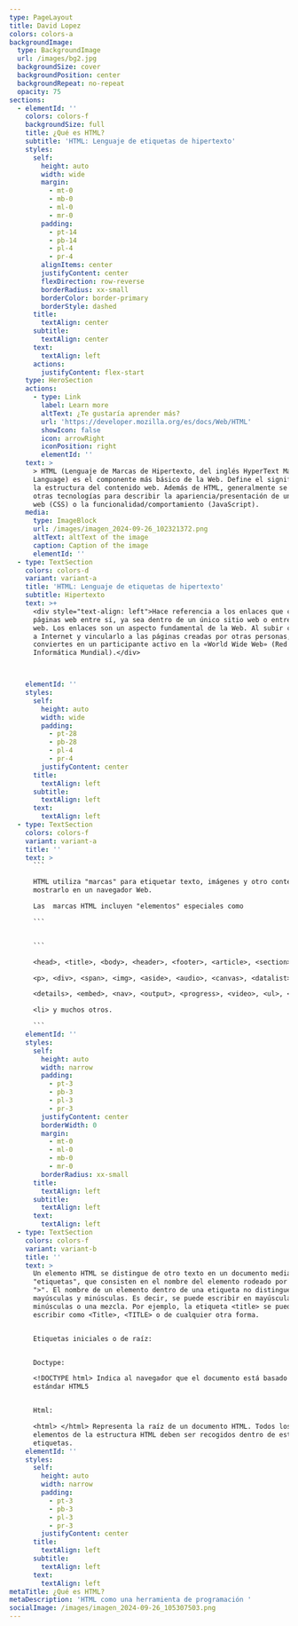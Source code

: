 ```yaml
---
type: PageLayout
title: David Lopez
colors: colors-a
backgroundImage:
  type: BackgroundImage
  url: /images/bg2.jpg
  backgroundSize: cover
  backgroundPosition: center
  backgroundRepeat: no-repeat
  opacity: 75
sections:
  - elementId: ''
    colors: colors-f
    backgroundSize: full
    title: ¿Qué es HTML?
    subtitle: 'HTML: Lenguaje de etiquetas de hipertexto'
    styles:
      self:
        height: auto
        width: wide
        margin:
          - mt-0
          - mb-0
          - ml-0
          - mr-0
        padding:
          - pt-14
          - pb-14
          - pl-4
          - pr-4
        alignItems: center
        justifyContent: center
        flexDirection: row-reverse
        borderRadius: xx-small
        borderColor: border-primary
        borderStyle: dashed
      title:
        textAlign: center
      subtitle:
        textAlign: center
      text:
        textAlign: left
      actions:
        justifyContent: flex-start
    type: HeroSection
    actions:
      - type: Link
        label: Learn more
        altText: ¿Te gustaría aprender más?
        url: 'https://developer.mozilla.org/es/docs/Web/HTML'
        showIcon: false
        icon: arrowRight
        iconPosition: right
        elementId: ''
    text: >
      > HTML (Lenguaje de Marcas de Hipertexto, del inglés HyperText Markup
      Language) es el componente más básico de la Web. Define el significado y
      la estructura del contenido web. Además de HTML, generalmente se utilizan
      otras tecnologías para describir la apariencia/presentación de una página
      web (CSS) o la funcionalidad/comportamiento (JavaScript).
    media:
      type: ImageBlock
      url: /images/imagen_2024-09-26_102321372.png
      altText: altText of the image
      caption: Caption of the image
      elementId: ''
  - type: TextSection
    colors: colors-d
    variant: variant-a
    title: 'HTML: Lenguaje de etiquetas de hipertexto'
    subtitle: Hipertexto
    text: >+
      <div style="text-align: left">Hace referencia a los enlaces que conectan
      páginas web entre sí, ya sea dentro de un único sitio web o entre sitios
      web. Los enlaces son un aspecto fundamental de la Web. Al subir contenido
      a Internet y vincularlo a las páginas creadas por otras personas, te
      conviertes en un participante activo en la «World Wide Web» (Red
      Informática Mundial).</div>



    elementId: ''
    styles:
      self:
        height: auto
        width: wide
        padding:
          - pt-28
          - pb-28
          - pl-4
          - pr-4
        justifyContent: center
      title:
        textAlign: left
      subtitle:
        textAlign: left
      text:
        textAlign: left
  - type: TextSection
    colors: colors-f
    variant: variant-a
    title: ''
    text: >
      ```

      HTML utiliza "marcas" para etiquetar texto, imágenes y otro contenido para
      mostrarlo en un navegador Web. 

      Las  marcas HTML incluyen "elementos" especiales como

      ```


      ```

      <head>, <title>, <body>, <header>, <footer>, <article>, <section>, 

      <p>, <div>, <span>, <img>, <aside>, <audio>, <canvas>, <datalist>, 

      <details>, <embed>, <nav>, <output>, <progress>, <video>, <ul>, <ol>, 

      <li> y muchos otros.

      ```
    elementId: ''
    styles:
      self:
        height: auto
        width: narrow
        padding:
          - pt-3
          - pb-3
          - pl-3
          - pr-3
        justifyContent: center
        borderWidth: 0
        margin:
          - mt-0
          - ml-0
          - mb-0
          - mr-0
        borderRadius: xx-small
      title:
        textAlign: left
      subtitle:
        textAlign: left
      text:
        textAlign: left
  - type: TextSection
    colors: colors-f
    variant: variant-b
    title: ''
    text: >
      Un elemento HTML se distingue de otro texto en un documento mediante
      "etiquetas", que consisten en el nombre del elemento rodeado por "<" y
      ">". El nombre de un elemento dentro de una etiqueta no distingue entre
      mayúsculas y minúsculas. Es decir, se puede escribir en mayúsculas,
      minúsculas o una mezcla. Por ejemplo, la etiqueta <title> se puede
      escribir como <Title>, <TITLE> o de cualquier otra forma.


      Etiquetas iniciales o de raíz:


      Doctype:

      <!DOCTYPE html> Indica al navegador que el documento está basado en el
      estándar HTML5


      Html:

      <html> </html> Representa la raíz de un documento HTML. Todos los demás
      elementos de la estructura HTML deben ser recogidos dentro de estas
      etiquetas.
    elementId: ''
    styles:
      self:
        height: auto
        width: narrow
        padding:
          - pt-3
          - pb-3
          - pl-3
          - pr-3
        justifyContent: center
      title:
        textAlign: left
      subtitle:
        textAlign: left
      text:
        textAlign: left
metaTitle: ¿Qué es HTML?
metaDescription: 'HTML como una herramienta de programación '
socialImage: /images/imagen_2024-09-26_105307503.png
---
```

